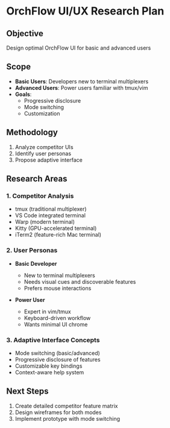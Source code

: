 # OrchFlow UI/UX Research Plan

## Objective
Design optimal OrchFlow UI for basic and advanced users

## Scope
- **Basic Users**: Developers new to terminal multiplexers
- **Advanced Users**: Power users familiar with tmux/vim
- **Goals**: 
  - Progressive disclosure
  - Mode switching
  - Customization

## Methodology
1. Analyze competitor UIs
2. Identify user personas
3. Propose adaptive interface

## Research Areas

### 1. Competitor Analysis
- tmux (traditional multiplexer)
- VS Code integrated terminal
- Warp (modern terminal)
- Kitty (GPU-accelerated terminal)
- iTerm2 (feature-rich Mac terminal)

### 2. User Personas
- **Basic Developer**
  - New to terminal multiplexers
  - Needs visual cues and discoverable features
  - Prefers mouse interactions
  
- **Power User**
  - Expert in vim/tmux
  - Keyboard-driven workflow
  - Wants minimal UI chrome

### 3. Adaptive Interface Concepts
- Mode switching (basic/advanced)
- Progressive disclosure of features
- Customizable key bindings
- Context-aware help system

## Next Steps
1. Create detailed competitor feature matrix
2. Design wireframes for both modes
3. Implement prototype with mode switching